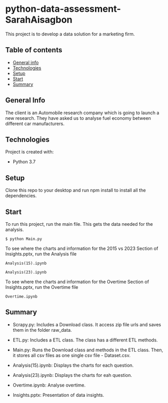 # python-data-assessment-SarahAisagbon

This project is to develop a data solution for a marketing firm. 

## Table of contents
* [General info](#general-info)
* [Technologies](#technologies)
* [Setup](#setup)
* [Start](#start)
* [Summary](#summary)

## General Info

The client is an Automobile research company which is going to launch a new research. They have asked us to analyse fuel economy between different car manufacturers. 

## Technologies
Project is created with:
* Python 3.7

## Setup

Clone this repo to your desktop and run npm install to install all the dependencies.

## Start
To run this project, run the main file. This gets the data needed for the analysis.

```
$ python Main.py
```

To see where the charts and information for the 2015 vs 2023 Section of Insights.pptx, run the Analysis file

```
Analysis(15).ipynb

Analysis(23).ipynb
```

To see where the charts and information for the Overtime Section of Insights.pptx, run the Overtime file

```
Overtime.ipynb
```

## Summary
- Scrapy.py: Includes a Download class. It access zip file urls and saves them in the folder raw_data.

- ETL.py: Includes a ETL class. The class has a different ETL methods.

- Main.py: Runs the Download class and methods in the ETL class. Then, it stores all csv files as one single csv file - Dataset.csv.

- Analysis(15).ipynb: Displays the charts for each question.

- Analysis(23).ipynb: Displays the charts for eah question.

- Overtime.ipynb: Analyse overtime.

- Insights.pptx: Presentation of data insights.

